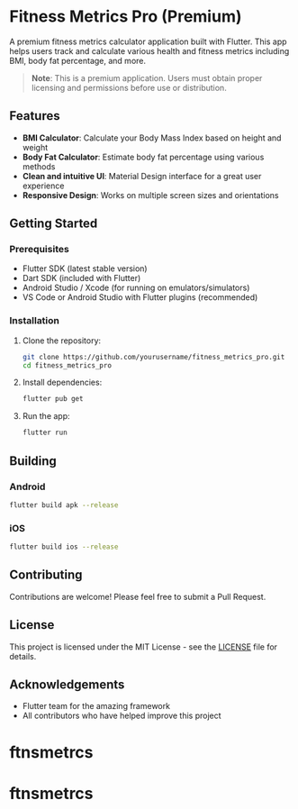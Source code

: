 # Fitness Metrics Pro (Premium)

A premium fitness metrics calculator application built with Flutter. This app helps users track and calculate various health and fitness metrics including BMI, body fat percentage, and more. 

> **Note**: This is a premium application. Users must obtain proper licensing and permissions before use or distribution.

## Features

- **BMI Calculator**: Calculate your Body Mass Index based on height and weight
- **Body Fat Calculator**: Estimate body fat percentage using various methods
- **Clean and intuitive UI**: Material Design interface for a great user experience
- **Responsive Design**: Works on multiple screen sizes and orientations

## Getting Started

### Prerequisites

- Flutter SDK (latest stable version)
- Dart SDK (included with Flutter)
- Android Studio / Xcode (for running on emulators/simulators)
- VS Code or Android Studio with Flutter plugins (recommended)

### Installation

1. Clone the repository:
   ```bash
   git clone https://github.com/yourusername/fitness_metrics_pro.git
   cd fitness_metrics_pro
   ```

2. Install dependencies:
   ```bash
   flutter pub get
   ```

3. Run the app:
   ```bash
   flutter run
   ```

## Building

### Android
```bash
flutter build apk --release
```

### iOS
```bash
flutter build ios --release
```

## Contributing

Contributions are welcome! Please feel free to submit a Pull Request.

## License

This project is licensed under the MIT License - see the [LICENSE](LICENSE) file for details.

## Acknowledgements

- Flutter team for the amazing framework
- All contributors who have helped improve this project
# ftnsmetrcs
# ftnsmetrcs

